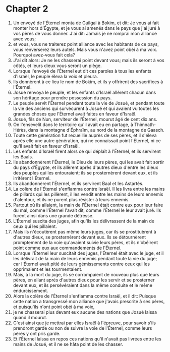 # Chapter 2

1. Un envoyé de l'Éternel monta de Guilgal à Bokim, et dit: Je vous ai fait monter hors d'Égypte, et je vous ai amenés dans le pays que j'ai juré à vos pères de vous donner. J'ai dit: Jamais je ne romprai mon alliance avec vous;
2. et vous, vous ne traiterez point alliance avec les habitants de ce pays, vous renverserez leurs autels. Mais vous n'avez point obéi à ma voix. Pourquoi avez-vous fait cela?
3. J'ai dit alors: Je ne les chasserai point devant vous; mais ils seront à vos côtés, et leurs dieux vous seront un piège.
4. Lorsque l'envoyé de l'Éternel eut dit ces paroles à tous les enfants d'Israël, le peuple éleva la voix et pleura.
5. Ils donnèrent à ce lieu le nom de Bokim, et ils y offrirent des sacrifices à l'Éternel.
6. Josué renvoya le peuple, et les enfants d'Israël allèrent chacun dans son héritage pour prendre possession du pays.
7. Le peuple servit l'Éternel pendant toute la vie de Josué, et pendant toute la vie des anciens qui survécurent à Josué et qui avaient vu toutes les grandes choses que l'Éternel avait faites en faveur d'Israël.
8. Josué, fils de Nun, serviteur de l'Éternel, mourut âgé de cent dix ans.
9. On l'ensevelit dans le territoire qu'il avait eu en partage, à Thimnath-Hérès, dans la montagne d'Éphraïm, au nord de la montagne de Gaasch.
10. Toute cette génération fut recueillie auprès de ses pères, et il s'éleva après elle une autre génération, qui ne connaissait point l'Éternel, ni ce qu'il avait fait en faveur d'Israël.
11. Les enfants d'Israël firent alors ce qui déplaît à l'Éternel, et ils servirent les Baals.
12. Ils abandonnèrent l'Éternel, le Dieu de leurs pères, qui les avait fait sortir du pays d'Égypte, et ils allèrent après d'autres dieux d'entre les dieux des peuples qui les entouraient; ils se prosternèrent devant eux, et ils irritèrent l'Éternel.
13. Ils abandonnèrent l'Éternel, et ils servirent Baal et les Astartés.
14. La colère de l'Éternel s'enflamma contre Israël. Il les livra entre les mains de pillards qui les pillèrent, il les vendit entre les mains de leurs ennemis d'alentour, et ils ne purent plus résister à leurs ennemis.
15. Partout où ils allaient, la main de l'Éternel était contre eux pour leur faire du mal, comme l'Éternel l'avait dit, comme l'Éternel le leur avait juré. Ils furent ainsi dans une grande détresse.
16. L'Éternel suscita des juges, afin qu'ils les délivrassent de la main de ceux qui les pillaient.
17. Mais ils n'écoutèrent pas même leurs juges, car ils se prostituèrent à d'autres dieux, se prosternèrent devant eux. Ils se détournèrent promptement de la voie qu'avaient suivie leurs pères, et ils n'obéirent point comme eux aux commandements de l'Éternel.
18. Lorsque l'Éternel leur suscitait des juges, l'Éternel était avec le juge, et il les délivrait de la main de leurs ennemis pendant toute la vie du juge; car l'Éternel avait pitié de leurs gémissements contre ceux qui les opprimaient et les tourmentaient.
19. Mais, à la mort du juge, ils se corrompaient de nouveau plus que leurs pères, en allant après d'autres dieux pour les servir et se prosterner devant eux, et ils persévéraient dans la même conduite et le même endurcissement.
20. Alors la colère de l'Éternel s'enflamma contre Israël, et il dit: Puisque cette nation a transgressé mon alliance que j'avais prescrite à ses pères, et puisqu'ils n'ont point obéi à ma voix,
21. je ne chasserai plus devant eux aucune des nations que Josué laissa quand il mourut.
22. C'est ainsi que je mettrai par elles Israël à l'épreuve, pour savoir s'ils prendront garde ou non de suivre la voie de l'Éternel, comme leurs pères y ont pris garde.
23. Et l'Éternel laissa en repos ces nations qu'il n'avait pas livrées entre les mains de Josué, et il ne se hâta point de les chasser.

